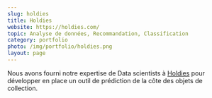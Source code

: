 ```yaml
---
slug: holdies
title: Holdies
website: https://holdies.com/
topic: Analyse de données, Recommandation, Classification
category: portfolio
photo: /img/portfolio/holdies.png
layout: page
---
```

Nous avons fourni notre expertise de Data scientists à [Holdies]({{page.website}}) pour développer en place un outil de prédiction de la côte des objets de collection.
